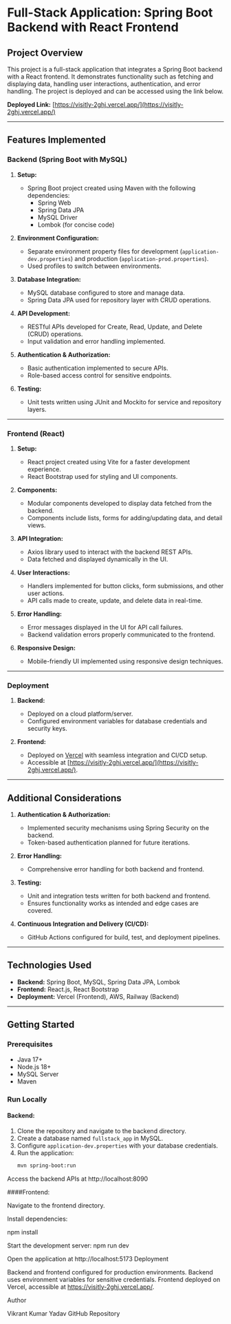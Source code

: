 # Full-Stack Application: Spring Boot Backend with React Frontend

## Project Overview
This project is a full-stack application that integrates a Spring Boot backend with a React frontend. It demonstrates functionality such as fetching and displaying data, handling user interactions, authentication, and error handling. The project is deployed and can be accessed using the link below.

**Deployed Link:** [https://visitly-2ghj.vercel.app/](https://visitly-2ghj.vercel.app/)

---

## Features Implemented
### Backend (Spring Boot with MySQL)
1. **Setup:**
   - Spring Boot project created using Maven with the following dependencies:
     - Spring Web
     - Spring Data JPA
     - MySQL Driver
     - Lombok (for concise code)

2. **Environment Configuration:**
   - Separate environment property files for development (`application-dev.properties`) and production (`application-prod.properties`).
   - Used profiles to switch between environments.

3. **Database Integration:**
   - MySQL database configured to store and manage data.
   - Spring Data JPA used for repository layer with CRUD operations.

4. **API Development:**
   - RESTful APIs developed for Create, Read, Update, and Delete (CRUD) operations.
   - Input validation and error handling implemented.

5. **Authentication & Authorization:**
   - Basic authentication implemented to secure APIs.
   - Role-based access control for sensitive endpoints.

6. **Testing:**
   - Unit tests written using JUnit and Mockito for service and repository layers.

---

### Frontend (React)
1. **Setup:**
   - React project created using Vite for a faster development experience.
   - React Bootstrap used for styling and UI components.

2. **Components:**
   - Modular components developed to display data fetched from the backend.
   - Components include lists, forms for adding/updating data, and detail views.

3. **API Integration:**
   - Axios library used to interact with the backend REST APIs.
   - Data fetched and displayed dynamically in the UI.

4. **User Interactions:**
   - Handlers implemented for button clicks, form submissions, and other user actions.
   - API calls made to create, update, and delete data in real-time.

5. **Error Handling:**
   - Error messages displayed in the UI for API call failures.
   - Backend validation errors properly communicated to the frontend.

6. **Responsive Design:**
   - Mobile-friendly UI implemented using responsive design techniques.

---

### Deployment
1. **Backend:**
   - Deployed on a cloud platform/server.
   - Configured environment variables for database credentials and security keys.

2. **Frontend:**
   - Deployed on [Vercel](https://vercel.com/) with seamless integration and CI/CD setup.
   - Accessible at [https://visitly-2ghj.vercel.app/](https://visitly-2ghj.vercel.app/).

---

## Additional Considerations
1. **Authentication & Authorization:**
   - Implemented security mechanisms using Spring Security on the backend.
   - Token-based authentication planned for future iterations.

2. **Error Handling:**
   - Comprehensive error handling for both backend and frontend.

3. **Testing:**
   - Unit and integration tests written for both backend and frontend.
   - Ensures functionality works as intended and edge cases are covered.

4. **Continuous Integration and Delivery (CI/CD):**
   - GitHub Actions configured for build, test, and deployment pipelines.

---

## Technologies Used
- **Backend:** Spring Boot, MySQL, Spring Data JPA, Lombok
- **Frontend:** React.js, React Bootstrap
- **Deployment:** Vercel (Frontend), AWS, Railway (Backend)

---

## Getting Started
### Prerequisites
- Java 17+
- Node.js 18+
- MySQL Server
- Maven

### Run Locally
#### Backend:
1. Clone the repository and navigate to the backend directory.
2. Create a database named `fullstack_app` in MySQL.
3. Configure `application-dev.properties` with your database credentials.
4. Run the application:
   ```bash
   mvn spring-boot:run

Access the backend APIs at http://localhost:8090


####Frontend:

Navigate to the frontend directory.

Install dependencies:

npm install


Start the development server:
npm run dev

Open the application at http://localhost:5173
Deployment

Backend and frontend configured for production environments.
Backend uses environment variables for sensitive credentials.
Frontend deployed on Vercel, accessible at https://visitly-2ghj.vercel.app/.


Author

Vikrant Kumar Yadav
GitHub Repository
